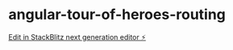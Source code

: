 # angular-tour-of-heroes-routing

[Edit in StackBlitz next generation editor ⚡️](https://stackblitz.com/~/github.com/allessi/angular-tour-of-heroes-routing)